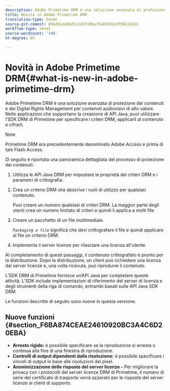 ```yaml
---
description: Adobe Primetime DRM è una soluzione avanzata di protezione dei contenuti e dei Digital Rights Management per contenuti audiovisivi di alto valore. Nelle applicazioni che supportano la creazione di API Java, puoi utilizzare l’SDK DRM di Primetime per specificare i criteri DRM, applicarli al contenuto e cifrarli.
title: Novità in Adobe Primetime DRM
translation-type: tm+mt
source-git-commit: 89bdda1d4bd5c126f19ba75a819942df901183d1
workflow-type: tm+mt
source-wordcount: '348'
ht-degree: 0%

---
```



# Novità in Adobe Primetime DRM{#what-is-new-in-adobe-primetime-drm}

Adobe Primetime DRM è una soluzione avanzata di protezione dei contenuti e dei Digital Rights Management per contenuti audiovisivi di alto valore. Nelle applicazioni che supportano la creazione di API Java, puoi utilizzare l’SDK DRM di Primetime per specificare i criteri DRM, applicarli al contenuto e cifrarli.

>[!NOTE]
>
>Primetime DRM era precedentemente denominato Adobe Access e prima di tale Flash Access.

Di seguito è riportata una panoramica dettagliata del processo di protezione dei contenuti:

1. Utilizza le API Java DRM per impostare le proprietà dei criteri DRM e i parametri di crittografia.
1. Crea un criterio DRM che descrive i ruoli di utilizzo per qualsiasi contenuto.

   Puoi creare un numero qualsiasi di criteri DRM. La maggior parte degli utenti crea un numero limitato di criteri e quindi li applica a molti file.
1. Creare un pacchetto di un file multimediale.

   *`Packaging a file`* significa che devi crittografare il file e quindi applicare al file un criterio DRM.
1. Implementa il server licenze per rilasciare una licenza all&#39;utente.

Al completamento di questi passaggi, il contenuto crittografato è pronto per la distribuzione. Dopo la distribuzione, un client può richiedere una licenza dal server licenze e, una volta ricevuta, può riprodurre il contenuto.

L’SDK DRM di Primetime fornisce un’API Java per completare queste attività. L’SDK include implementazioni di riferimento del server di licenza e degli strumenti della riga di comando, entrambi basati sulle API Java SDK DRM.

Le funzioni descritte di seguito sono nuove in questa versione.

## Nuove funzioni {#section_F6BA874CEAE24610920BC3A4C6D20EBA}

* **Arresto rigido:** è possibile specificare se la riproduzione si arresta o continua alla fine di una finestra di riproduzione.
* **Controlli di output dipendenti dalla risoluzione:** è possibile specificare i vincoli di output in base alle risoluzioni dei pixel.
* **Anonimizzazione delle risposte del server licenze -** Per migliorare la privacy con i protocolli del server licenze DRM di Primetime, il numero di serie del certificato di trasporto verrà azzerato per le risposte del server licenze ai client di supporto.

